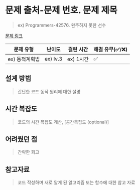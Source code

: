 # 문제 출처-문제 번호. 문제 제목

> ex) Programmers-42576. 완주하지 못한 선수

[문제 링크](#)

| 문제 유형      | 난이도   | 걸린 시간 | 해결 유무(✅/❌) |
| -------------- | -------- | --------- | ------------- |
| ex) 동적계획법 | ex) lv.3 | ex) 1시간 | ✅ |

## 설계 방법

> 간단한 코드 동작 원리에 대한 설명

## 시간 복잡도

> 코드의 시간 복잡도 계산, [공간복잡도 (optional)]

## 어려웠던 점

> 간략한 회고

## 참고자료

> 코드 작성하며 새로 알게 된 알고리즘 또는 함수에 대한 참고 자료
